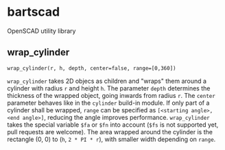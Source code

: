 # bartscad
OpenSCAD utility library

## wrap_cylinder
```
wrap_cylinder(r, h, depth, center=false, range=[0,360])
```

`wrap_cylinder` takes 2D objecs as children and "wraps" them around a cylinder with radius `r` and height `h`. 
The parameter `depth` determines the thickness of the wrapped object, going inwards from radius `r`.
The `center` parameter behaves like in the `cylinder` build-in module.
If only part of a cylinder shall be wrapped, `range` can be specified as `[<starting angle>, <end angle>]`, reducing the angle improves performance.
`wrap_cylinder` takes the special variable `$fa` or `$fn` into account (`$fs` is not supported yet, pull requests are welcome).
The area wrapped around the cylinder is the rectangle (0, 0) to (`h`, `2 * PI * r`), with smaller width depending on `range`.
